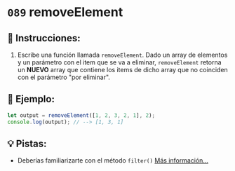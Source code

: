 # `089` removeElement

## 📝 Instrucciones:

1. Escribe una función llamada `removeElement`. Dado un array de elementos y un parámetro con el item que se va a eliminar, `removeElement` retorna un **NUEVO** array que contiene los items de dicho array que no coinciden con el parámetro "por eliminar".

## 📎 Ejemplo:

```js
let output = removeElement([1, 2, 3, 2, 1], 2);
console.log(output); // --> [1, 3, 1]
```

## 💡 Pistas:

+ Deberías familiarizarte con el método `filter()` [Más información...](https://developer.mozilla.org/es/docs/Web/JavaScript/Reference/Global_Objects/Array/filter)
